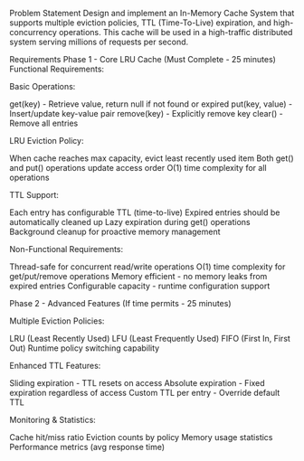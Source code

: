 Problem Statement
Design and implement an In-Memory Cache System that supports multiple eviction policies, TTL (Time-To-Live) expiration, and high-concurrency operations. This cache will be used in a high-traffic distributed system serving millions of requests per second.

Requirements
Phase 1 - Core LRU Cache (Must Complete - 25 minutes)
Functional Requirements:

Basic Operations:

get(key) - Retrieve value, return null if not found or expired
put(key, value) - Insert/update key-value pair
remove(key) - Explicitly remove key
clear() - Remove all entries


LRU Eviction Policy:

When cache reaches max capacity, evict least recently used item
Both get() and put() operations update access order
O(1) time complexity for all operations


TTL Support:

Each entry has configurable TTL (time-to-live)
Expired entries should be automatically cleaned up
Lazy expiration during get() operations
Background cleanup for proactive memory management



Non-Functional Requirements:

Thread-safe for concurrent read/write operations
O(1) time complexity for get/put/remove operations
Memory efficient - no memory leaks from expired entries
Configurable capacity - runtime configuration support

Phase 2 - Advanced Features (If time permits - 25 minutes)

Multiple Eviction Policies:

LRU (Least Recently Used)
LFU (Least Frequently Used)
FIFO (First In, First Out)
Runtime policy switching capability


Enhanced TTL Features:

Sliding expiration - TTL resets on access
Absolute expiration - Fixed expiration regardless of access
Custom TTL per entry - Override default TTL


Monitoring & Statistics:

Cache hit/miss ratio
Eviction counts by policy
Memory usage statistics
Performance metrics (avg response time)